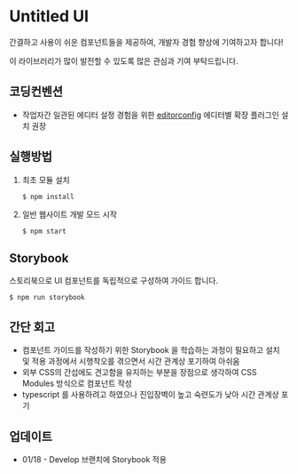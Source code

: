 
# Untitled UI

간결하고 사용이 쉬운 컴포넌트들을 제공하여, 개발자 경험 향상에 기여하고자 합니다!

이 라이브러리가 많이 발전할 수 있도록 많은 관심과 기여 부탁드립니다.

## 코딩컨벤션

- 작업자간 일관된 에디터 설정 경험을 위한 [editorconfig](https://editorconfig.org/) 에디터별 확장 플러그인 설치 권장

## 실행방법

1. 최초 모듈 설치

    ```shell
    $ npm install
    ```

2. 일반 웹사이트 개발 모드 시작

    ```shell
    $ npm start
    ```

## Storybook

스토리북으로 UI 컴포넌트를 독립적으로 구성하여 가이드 합니다.

```shell
$ npm run storybook
```

## 간단 회고

- 컴포넌트 가이드를 작성하기 위한 Storybook 을 학습하는 과정이 필요하고 설치 및 적용 과정에서 시행착오를 겪으면서 시간 관계상 포기하여 아쉬움
- 외부 CSS의 간섭에도 견고함을 유지하는 부분을 장점으로 생각하여 CSS Modules 방식으로 컴포넌트 작성
- typescript 를 사용하려고 하였으나 진입장벽이 높고 숙련도가 낮아 시간 관계상 포기

## 업데이트

- 01/18 - Develop 브랜치에 Storybook 적용
